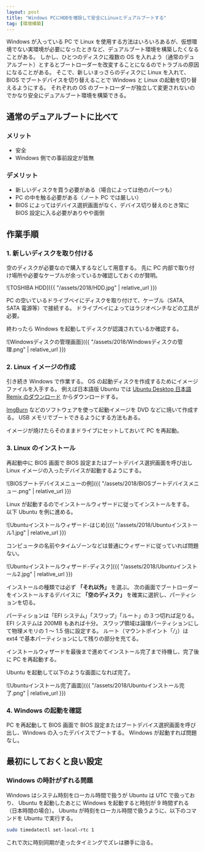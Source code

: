 ```yaml
---
layout: post
title: "Windows PCにHDDを増設して安全にLinuxとデュアルブートする"
tag: [環境構築]
---
```


Windows が入っている PC で Linux を使用する方法はいろいろあるが、仮想環境でない実環境が必要になったときなど、デュアルブート環境を構築したくなることがある。
しかし、ひとつのディスクに複数の OS を入れよう（通常のデュアルブート）とするとブートローダーを改変することになるのでトラブルの原因になることがある。
そこで、新しいまっさらのディスクに Linux を入れて、 BIOS でブートデバイスを切り替えることで Windows と Linux の起動を切り替えるようにする。
それぞれの OS のブートローダーが独立して変更されないのでかなり安全にデュアルブート環境を構築できる。

## 通常のデュアルブートに比べて

### メリット

- 安全
- Windows 側での事前設定が皆無

### デメリット

- 新しいディスクを買う必要がある（場合によっては他のパーツも）
- PC の中を触る必要がある（ノート PC では厳しい）
- BIOS によってはデバイス選択画面がなく、デバイス切り替えのとき常に BIOS 設定に入る必要がありやや面倒

## 作業手順

### 1. 新しいディスクを取り付ける

空のディスクが必要なので購入するなどして用意する。
先に PC 内部で取り付け場所や必要なケーブルが余っているか確認しておくのが賢明。

![TOSHIBA HDD]({{ "/assets/2018/HDD.jpg" | relative_url }})

PC の空いているドライブベイにディスクを取り付けて、ケーブル（SATA, SATA 電源等）で接続する。
ドライブベイによってはラジオペンチなどの工具が必要。

終わったら Windows を起動してディスクが認識されているか確認する。

![Windowsディスクの管理画面]({{ "/assets/2018/Windowsディスクの管理.png" | relative_url }})

### 2. Linux イメージの作成

引き続き Windows で作業する。
OS の起動ディスクを作成するためにイメージファイルを入手する。
例えば日本語版 Ubuntu では [Ubuntu Desktop 日本語 Remix のダウンロード](https://www.ubuntulinux.jp/download/ja-remix) からダウンロードする。

[ImgBurn](http://www.imgburn.com/) などのソフトウェアを使って起動イメージを DVD などに焼いて作成する。
USB メモリでブートできるようにする方法もある。

イメージが焼けたらそのままドライブにセットしておいて PC を再起動。

### 3. Linux のインストール

再起動中に BIOS 画面で BIOS 設定またはブートデバイス選択画面を呼び出し Linux イメージの入ったデバイスが起動するようにする。

![BIOSブートデバイスメニューの例]({{ "/assets/2018/BIOSブートデバイスメニュー.png" | relative_url }})

Linux が起動するのでインストールウィザードに従ってインストールをする。
以下 Ubuntu を例に進める。

![Ubuntuインストールウィザード-はじめ]({{ "/assets/2018/Ubuntuインストール1.jpg" | relative_url }})

コンピュータの名前やタイムゾーンなどは普通にウィザードに従っていれば問題ない。

![Ubuntuインストールウィザード-ディスク]({{ "/assets/2018/Ubuntuインストール2.jpg" | relative_url }})

インストールの種類では必ず **「それ以外」** を選ぶ。
次の画面でブートローダーをインストールするデバイスに **「空のディスク」** を確実に選択し、パーティションを切る。

パーティションは「EFI システム」「スワップ」「ルート」の３つ切れば足りる。
EFI システムは 200MB もあれば十分。
スワップ領域は論理パーティションにして物理メモリの 1 〜 1.5 倍に設定する。
ルート（マウントポイント「_/_」）は ext4 で基本パーティションにして残りの部分を充てる。

インストールウィザードを最後まで進めてインストール完了まで待機し、完了後に PC を再起動する。

Ubuntu を起動して以下のような画面になれば完了。

![Ubuntuインストール完了画面]({{ "/assets/2018/Ubuntuインストール完了.png" | relative_url }})

### 4. Windows の起動を確認

PC を再起動して BIOS 画面で BIOS 設定またはブートデバイス選択画面を呼び出し、Windows の入ったデバイスでブートする。
Windows が起動すれば問題なし。

## 最初にしておくと良い設定

### Windows の時計がずれる問題

Windows はシステム時刻をローカル時間で扱うが Ubuntu は UTC で扱っており、 Ubuntu を起動したあとに Windows を起動すると時刻が 9 時間ずれる（日本時間の場合）。
Ubuntu が時刻をローカル時間で扱うように、以下のコマンドを Ubuntu で実行する。

```sh
sudo timedatectl set-local-rtc 1
```

これで次に時刻同期が走ったタイミングでズレは勝手に治る。
